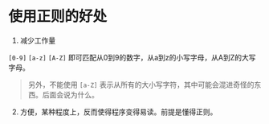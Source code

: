 <!--
 * @Author: WilliamQin
 * @Date: 2022-04-19 21:26:21
 * @LastEditors: WilliamQin
 * @LastEditTime: 2022-04-20 22:55:11
 * @Description: 
 * @FilePath: \web\正则\简述.md
 * Saying：AMD yes!
-->
# 使用正则的好处
1. 减少工作量

`[0-9]` `[a-z]` `[A-Z]` 即可匹配从0到9的数字，从a到z的小写字母，从A到Z的大写字母。

> 另外，不能使用 `[a-Z]` 表示从所有的大小写字符，其中可能会混进奇怪的东西。后面会说为什么。

2. 方便，某种程度上，反而使得程序变得易读。前提是懂得正则。